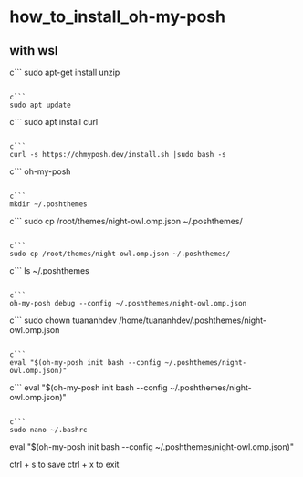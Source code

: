 # how_to_install_oh-my-posh
## with wsl
c```
sudo apt-get install unzip
```

c```
sudo apt update
```

c```
sudo apt install curl
```

c```
curl -s https://ohmyposh.dev/install.sh |sudo bash -s
```

c```
oh-my-posh
```

c```
mkdir ~/.poshthemes
```

c```
sudo cp /root/themes/night-owl.omp.json ~/.poshthemes/
```

c```
sudo cp /root/themes/night-owl.omp.json ~/.poshthemes/
```

c```
ls ~/.poshthemes
```

c```
oh-my-posh debug --config ~/.poshthemes/night-owl.omp.json
```

c```
sudo chown tuananhdev /home/tuananhdev/.poshthemes/night-owl.omp.json
```

c```
eval "$(oh-my-posh init bash --config ~/.poshthemes/night-owl.omp.json)"
```

c```
eval "$(oh-my-posh init bash --config ~/.poshthemes/night-owl.omp.json)"
```

c```
sudo nano ~/.bashrc
```

eval "$(oh-my-posh init bash --config ~/.poshthemes/night-owl.omp.json)"

ctrl + s to save
ctrl + x to exit
